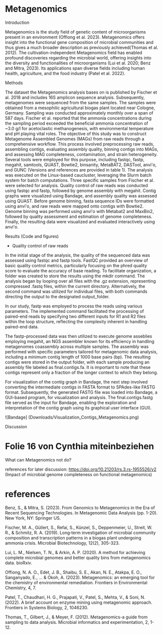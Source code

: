 # Metagenomics

Introduction

Metagenomics is the study field of genetic content of microorganisms present in an environment (Offiong et al. 2023). Metagenomics offers insight into the functional gene composition of microbial communities and thus gives a much broader description as previously achieved(Thomas et al. 2012). The cultivation-independent Metagenomics field has enabled profound discoveries regarding the microbial world, offering insights into the diversity and functionalities of microorganisms (Lui et al. 2020; Benz and Mitra, 2023). Its applications span diverse fields including human health, agriculture, and the food industry (Patel et al. 2022). 

Methods

The dataset the Metagenomics analysis bases on is published by Fischer et al. 2018 and includes 16S amplicon sequence analysis. Subsequently, metagenomes were sequenced from the same samples. The samples were obtained from a mesophilic agricultural biogas plant located near Cologne, Germany. Sampling was conducted approximately monthly over a span of 587 days. Fischer et al. reported that the ammonia concentrations during the sampling period exceeded the beneficial ammonia concentration of ~3.0 g/l for acetoclastic methanogenesis, with environmental temperature and pH playing vital roles. 
The objective of this study was to construct Metagenome Assembled Genomes (MAGs) from raw reads through a comprehensive workflow. This process involved preprocessing raw reads, assembling contigs, evaluating assembly quality, binning contigs into MAGs, and assessing MAG completeness, contamination, and strain heterogeneity. Several tools were employed for this purpose, including fastqc, fastp, megahit, samtools, QUAST, Bowtie2, binsanity, MetaBAT2, DASTool, anvi'o, and GUNC (Versions and references are provided in table 1). The analysis was executed on the Linux-based caucluster, leveraging the Slurm batch system for batch computations. Three specific samples from Fischer et al. were selected for analysis. Quality control of raw reads was conducted using fastqc and fastp, followed by genome assembly with megahit. Contig graphs were visualized using Bandage, and assembly quality was assessed using QUAST. Before genome binning, fasta sequence IDs were formatted using anvi'o, and raw reads were mapped onto contigs with Bowtie2. Genome binning was performed using anvi'o with Metabat2 and MaxBin2, followed by quality assessment and estimation of genome completeness. Finally, the resulting data were visualized and evaluated interactively using anvi'o.


Results (Code and figures)

- Quality control of raw reads

In the initial stage of the analysis, the quality of the sequenced data was assessed using fastqc and fastp tools. FastQC provided an overview of basic quality control metrics, particularly focusing on the phred quality score to evaluate the accuracy of base reading. To facilitate organization, a folder was created to store the results using the mkdir command. The analysis began by looping over all files with the .gz extension, representing compressed .fastq files, within the current directory. Alternatively, the second command was utilized for individual files, with both commands directing the output to the designated output_folder.

In our study, fastp was employed to process the reads using various parameters. The implemented command facilitated the processing of paired-end reads by specifying two different inputs for R1 and R2 files within the loop structure, reflecting the complexity inherent in handling paired-end data.

The fastp-processed data was then utilized to execute genome asseblies employing megahit, an NGS assembler known for its efficiency in handling metagenomes coassembly across multiple samples. The assembly was performed with specific parameters tailored for metagenomic data analysis, including a minimum contig length of 1000 base pairs (bp). The resulting contigs were stored in the output folder, with each sample producing an assembly file labeled as final.contigs.fa. It is important to note that these contigs represent only a fraction of the longer context to which they belong.

For visualization of the contig graph in Bandage, the next step involved converting the intermediate contigs in FASTA format to SPAdes-like FASTG format. Subsequently, the generated FASTG file was loaded into Bandage, a GUI-based program, for visualization and analysis. The final.contigs.fastg file served as the input for Bandage, enabling the exploration and interpretation of the contig graph using its graphical user interface (GUI).

![Bandage] (Downloads/Visualization_Contigs_Metagenomics.png)




Discussion

# Folie 16 von Cynthia miteinbeziehen
What can Metagenomics not do?

references for later discussion:
https://doi.org/10.21203/rs.3.rs-1955526/v2 (Impact of microbial genome completeness on functional metagenomics)



# references 
Benz, S., & Mitra, S. (2023). From Genomics to Metagenomics in the Era of Recent Sequencing Technologies. In Metagenomic Data Analysis (pp. 1-20). New York, NY: Springer US.

Fischer, M. A., Güllert, S., Refai, S., Künzel, S., Deppenmeier, U., Streit, W. R., & Schmitz, R. A. (2019). Long‐term investigation of microbial community composition and transcription patterns in a biogas plant undergoing ammonia crisis. Microbial Biotechnology, 12(2), 305-323.

Lui, L. M., Nielsen, T. N., & Arkin, A. P. (2020). A method for achieving complete microbial genomes and better quality bins from metagenomics data. bioRxiv.

Offiong, N. A. O., Edet, J. B., Shaibu, S. E., Akan, N. E., Atakpa, E. O., Sanganyado, E., ... & Okoh, A. (2023). Metagenomics: an emerging tool for the chemistry of environmental remediation. Frontiers in Environmental Chemistry, 4, 7.

Patel, T., Chaudhari, H. G., Prajapati, V., Patel, S., Mehta, V., & Soni, N. (2022). A brief account on enzyme mining using metagenomic approach. Frontiers in Systems Biology, 2, 1046230.

Thomas, T., Gilbert, J., & Meyer, F. (2012). Metagenomics-a guide from sampling to data analysis. Microbial informatics and experimentation, 2, 1-12.

